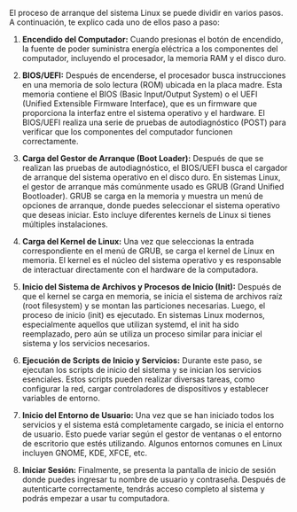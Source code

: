 El proceso de arranque del sistema Linux se puede dividir en varios pasos. A continuación, te explico cada uno de ellos paso a paso:

1.  **Encendido del Computador:** Cuando presionas el botón de encendido, la fuente de poder suministra energía eléctrica a los componentes del computador, incluyendo el procesador, la memoria RAM y el disco duro.
    
2.  **BIOS/UEFI:** Después de encenderse, el procesador busca instrucciones en una memoria de solo lectura (ROM) ubicada en la placa madre. Esta memoria contiene el BIOS (Basic Input/Output System) o el UEFI (Unified Extensible Firmware Interface), que es un firmware que proporciona la interfaz entre el sistema operativo y el hardware. El BIOS/UEFI realiza una serie de pruebas de autodiagnóstico (POST) para verificar que los componentes del computador funcionen correctamente.
    
3.  **Carga del Gestor de Arranque (Boot Loader):** Después de que se realizan las pruebas de autodiagnóstico, el BIOS/UEFI busca el cargador de arranque del sistema operativo en el disco duro. En sistemas Linux, el gestor de arranque más comúnmente usado es GRUB (Grand Unified Bootloader). GRUB se carga en la memoria y muestra un menú de opciones de arranque, donde puedes seleccionar el sistema operativo que deseas iniciar. Esto incluye diferentes kernels de Linux si tienes múltiples instalaciones.
    
4.  **Carga del Kernel de Linux:** Una vez que seleccionas la entrada correspondiente en el menú de GRUB, se carga el kernel de Linux en memoria. El kernel es el núcleo del sistema operativo y es responsable de interactuar directamente con el hardware de la computadora.
    
5.  **Inicio del Sistema de Archivos y Procesos de Inicio (Init):** Después de que el kernel se carga en memoria, se inicia el sistema de archivos raíz (root filesystem) y se montan las particiones necesarias. Luego, el proceso de inicio (init) es ejecutado. En sistemas Linux modernos, especialmente aquellos que utilizan systemd, el init ha sido reemplazado, pero aún se utiliza un proceso similar para iniciar el sistema y los servicios necesarios.
    
6.  **Ejecución de Scripts de Inicio y Servicios:** Durante este paso, se ejecutan los scripts de inicio del sistema y se inician los servicios esenciales. Estos scripts pueden realizar diversas tareas, como configurar la red, cargar controladores de dispositivos y establecer variables de entorno.
    
7.  **Inicio del Entorno de Usuario:** Una vez que se han iniciado todos los servicios y el sistema está completamente cargado, se inicia el entorno de usuario. Esto puede variar según el gestor de ventanas o el entorno de escritorio que estés utilizando. Algunos entornos comunes en Linux incluyen GNOME, KDE, XFCE, etc.
    
8.  **Iniciar Sesión:** Finalmente, se presenta la pantalla de inicio de sesión donde puedes ingresar tu nombre de usuario y contraseña. Después de autenticarte correctamente, tendrás acceso completo al sistema y podrás empezar a usar tu computadora.